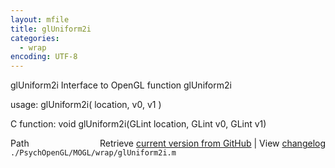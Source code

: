 ```yaml
---
layout: mfile
title: glUniform2i
categories:
  - wrap
encoding: UTF-8
---
```


glUniform2i  Interface to OpenGL function glUniform2i

usage:  glUniform2i\( location, v0, v1 \)

C function:  void glUniform2i\(GLint location, GLint v0, GLint v1\)


<div class="code_header" style="text-align:right;">
  <span style="float:left;">Path&nbsp;&nbsp;</span> <span class="counter">Retrieve <a href=
  "https://raw.github.com/Psychtoolbox-3/Psychtoolbox-3/beta/./PsychOpenGL/MOGL/wrap/glUniform2i.m">current version from GitHub</a> | View <a href=
  "https://github.com/Psychtoolbox-3/Psychtoolbox-3/commits/beta/./PsychOpenGL/MOGL/wrap/glUniform2i.m">changelog</a></span>
</div>
<div class="code">
  <code>./PsychOpenGL/MOGL/wrap/glUniform2i.m</code>
</div>
